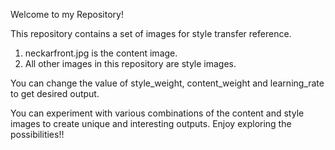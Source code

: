 Welcome to my Repository!

This repository contains a set of images for style transfer reference.

1) neckarfront.jpg is the content image.
2) All other images in this repository are style images.
 
You can change the value of style_weight, content_weight and learning_rate to get desired output.

You can experiment with various combinations of the content and style images to create unique and interesting outputs. Enjoy exploring the possibilities!!

